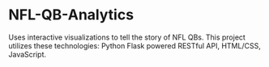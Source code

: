 # NFL-QB-Analytics
Uses interactive visualizations to tell the story of NFL QBs. This project utilizes these technologies: Python Flask powered RESTful API, HTML/CSS, JavaScript.

